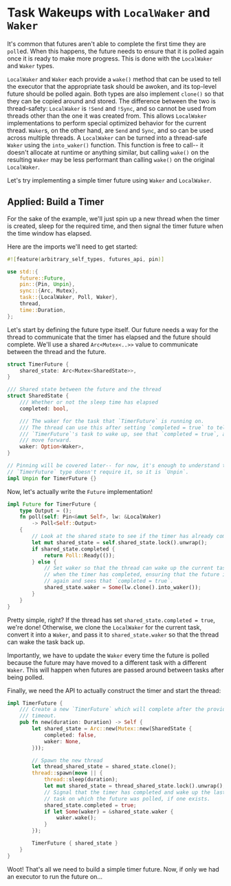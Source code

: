 # Task Wakeups with `LocalWaker` and `Waker`

It's common that futures aren't able to complete the first time they are
`poll`ed. When this happens, the future needs to ensure that it is polled
again once it is ready to make more progress. This is done with the
`LocalWaker` and `Waker` types.

`LocalWaker` and `Waker` each provide a `wake()` method that can be used to
tell the executor that the appropriate task should be awoken, and its top-level
future should be polled again. Both types are also implement `clone()` so that
they can be copied around and stored. The difference between the two is
thread-safety: `LocalWaker` is `!Send` and `!Sync`, and so cannot be used from
threads other than the one it was created from. This allows `LocalWaker`
implementations to perform special optimized behavior for the current thread.
`Waker`s, on the other hand, are `Send` and `Sync`, and so can be used across
multiple threads. A `LocalWaker` can be turned into a thread-safe `Waker` using
the `into_waker()` function. This function is free to call-- it doesn't
allocate at runtime or anything similar, but calling `wake()` on the resulting
`Waker` may be less performant than calling `wake()` on the original
`LocalWaker`.

Let's try implementing a simple timer future using `Waker` and `LocalWaker`.

## Applied: Build a Timer

For the sake of the example, we'll just spin up a new thread when the timer
is created, sleep for the required time, and then signal the timer future
when the time window has elapsed.

Here are the imports we'll need to get started:

```rust
#![feature(arbitrary_self_types, futures_api, pin)]

use std::{
    future::Future,
    pin::{Pin, Unpin},
    sync::{Arc, Mutex},
    task::{LocalWaker, Poll, Waker},
    thread,
    time::Duration,
};
```

Let's start by defining the future type itself. Our future needs a way for the
thread to communicate that the timer has elapsed and the future should complete.
We'll use a shared `Arc<Mutex<..>>` value to communicate between the thread and
the future.

```rust
struct TimerFuture {
    shared_state: Arc<Mutex<SharedState>>,
}

/// Shared state between the future and the thread
struct SharedState {
    /// Whether or not the sleep time has elapsed
    completed: bool,

    /// The waker for the task that `TimerFuture` is running on.
    /// The thread can use this after setting `completed = true` to tell
    /// `TimerFuture`'s task to wake up, see that `completed = true`, and
    /// move forward.
    waker: Option<Waker>,
}

// Pinning will be covered later-- for now, it's enough to understand that our
// `TimerFuture` type doesn't require it, so it is `Unpin`.
impl Unpin for TimerFuture {}
```

Now, let's actually write the `Future` implementation!

```rust
impl Future for TimerFuture {
    type Output = ();
    fn poll(self: Pin<&mut Self>, lw: &LocalWaker)
        -> Poll<Self::Output>
    {
        // Look at the shared state to see if the timer has already completed.
        let mut shared_state = self.shared_state.lock().unwrap();
        if shared_state.completed {
            return Poll::Ready(());
        } else {
            // Set waker so that the thread can wake up the current task
            // when the timer has completed, ensuring that the future is polled
            // again and sees that `completed = true`.
            shared_state.waker = Some(lw.clone().into_waker());
        }
    }
}
```

Pretty simple, right? If the thread has set `shared_state.completed = true`,
we're done! Otherwise, we clone the `LocalWaker` for the current task,
convert it into a `Waker`, and pass it to `shared_state.waker` so that the
thread can wake the task back up.

Importantly, we have to update the `Waker` every time the future is polled
because the future may have moved to a different task with a different
`Waker`. This will happen when futures are passed around between tasks after
being polled.

Finally, we need the API to actually construct the timer and start the thread:

```rust
impl TimerFuture {
    /// Create a new `TimerFuture` which will complete after the provided
    /// timeout.
    pub fn new(duration: Duration) -> Self {
        let shared_state = Arc::new(Mutex::new(SharedState {
            completed: false,
            waker: None,
        }));

        // Spawn the new thread
        let thread_shared_state = shared_state.clone();
        thread::spawn(move || {
            thread::sleep(duration);
            let mut shared_state = thread_shared_state.lock().unwrap();
            // Signal that the timer has completed and wake up the last
            // task on which the future was polled, if one exists.
            shared_state.completed = true;
            if let Some(waker) = &shared_state.waker {
                waker.wake();
            }
        });

        TimerFuture { shared_state }
    }
}
```

Woot! That's all we need to build a simple timer future. Now, if only we had
an executor to run the future on...
